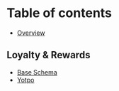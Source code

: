 # Table of contents

* [Overview](README.md)

## Loyalty & Rewards

* [Base Schema](https://docs.developers.zaius.com/core-concepts/use-cases/loyalty-and-rewards)
* [Yotpo](loyalty-and-rewards/yotpo.md)

